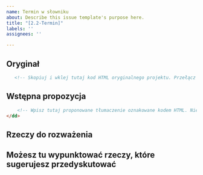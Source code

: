 ```yaml
---
name: Termin w słowniku
about: Describe this issue template's purpose here.
title: "[2.2-Termin]"
labels: ''
assignees: ''

---
```


## Oryginał
````html
   <!-- Skopiuj i wklej tutaj kod HTML oryginalnego projektu. Przełącz się na gałąź main. Projekty nowych kryteriów znajdziesz w katalogu guidelines/terms/22/ -->
````
## Wstępna propozycja 
````html
    <!-- Wpisz tutaj proponowane tłumaczenie oznakowane kodem HTML. Nie zapomnij objąć  znacznikami terminów, które są objaśniane w słowniku. Wpisz je w takiej formie gramatycznej, jakiej wymaga kontekst, np.: <a>terminem słownikowym</a>. Opis struktury plików kryteriów sukcesu jest w Przeczytaj mnie na stronie głównej (README.md)  --> 
</dd>
````
## Rzeczy do rozważenia
Możesz tu wypunktować rzeczy, które sugerujesz przedyskutować
-----
